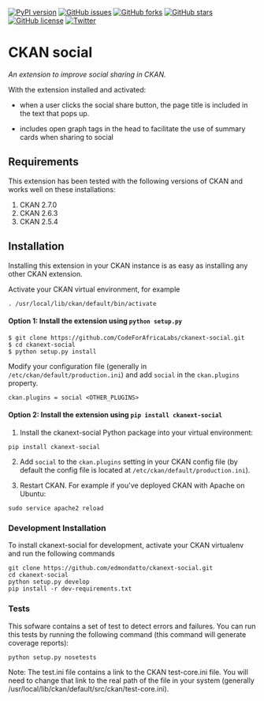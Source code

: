 [![PyPI version](https://badge.fury.io/py/ckanext-social.svg)](https://badge.fury.io/py/ckanext-social)
[![GitHub issues](https://img.shields.io/github/issues/codeforafricalabs/ckanext-social.svg?style=flat-square)](https://github.com/codeforafricalabs/ckanext-social/issues)
[![GitHub forks](https://img.shields.io/github/forks/codeforafricalabs/ckanext-social.svg?style=flat-square)](https://github.com/codeforafricalabs/ckanext-social/network)
[![GitHub stars](https://img.shields.io/github/stars/codeforafricalabs/ckanext-social.svg?style=flat-square)](https://github.com/codeforafricalabs/ckanext-social/stargazers)
[![GitHub license](https://img.shields.io/badge/license-MIT-blue.svg?style=flat-square)](https://raw.githubusercontent.com/codeforafricalabs/ckanext-social/master/LICENSE)
[![Twitter](https://img.shields.io/twitter/url/https/github.com/codeforafricalabs/ckanext-social/.svg?style=social&style=flat-square)](https://twitter.com/intent/tweet?text=Wow:&url=%5Bobject%20Object%5D)
# CKAN social

_An extension to improve social sharing in CKAN._

With the extension installed and activated:

- when a user clicks the social share button, the page title is included in the text that pops up.

<!-- Include with / without photo -->

- includes open graph tags in the head to facilitate the use of summary cards when sharing to social

<!-- Include with / without photo -->


## Requirements
This extension has been tested with the following versions of CKAN
and works well on these installations:
1. CKAN 2.7.0
2. CKAN 2.6.3
3. CKAN 2.5.4


## Installation

Installing this extension in your CKAN instance is as easy as installing any other CKAN extension.

Activate your CKAN virtual environment, for example

`. /usr/local/lib/ckan/default/bin/activate`


#### Option 1: Install the extension using `python setup.py`

```commandline
$ git clone https://github.com/CodeForAfricaLabs/ckanext-social.git
$ cd ckanext-social
$ python setup.py install
```

Modify your configuration file (generally in `/etc/ckan/default/production.ini`) and add `social` in the `ckan.plugins` property.

`ckan.plugins = social <OTHER_PLUGINS>`

#### Option 2: Install the extension using `pip install ckanext-social`
1. Install the ckanext-social Python package into your virtual environment:
```commandline
pip install ckanext-social
```


2. Add ``social`` to the ``ckan.plugins`` setting in your CKAN
   config file (by default the config file is located at
   ``/etc/ckan/default/production.ini``).

3. Restart CKAN. For example if you've deployed CKAN with Apache on Ubuntu:
```commandline
sudo service apache2 reload
```

### Development Installation
To install ckanext-social for development, activate your CKAN virtualenv and
run the following commands
```commandline
git clone https://github.com/edmondatto/ckanext-social.git
cd ckanext-social
python setup.py develop
pip install -r dev-requirements.txt
```

### Tests

This sofware contains a set of test to detect errors and failures. You can run this tests by running the following command (this command will generate coverage reports):

```commandline
python setup.py nosetests
```
Note: The test.ini file contains a link to the CKAN test-core.ini file. You will need to change that link to the real path of the file in your system (generally /usr/local/lib/ckan/default/src/ckan/test-core.ini).
